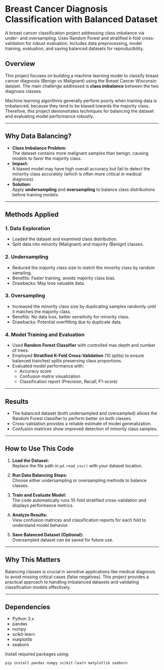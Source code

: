 # Breast Cancer Diagnosis Classification with Balanced Dataset

A breast cancer classification project addressing class imbalance via under- and oversampling. Uses Random Forest and stratified k-fold cross-validation for robust evaluation. Includes data preprocessing, model training, evaluation, and saving balanced datasets for reproducibility.

## Overview

This project focuses on building a machine learning model to classify breast cancer diagnosis (Benign vs Malignant) using the Breast Cancer Wisconsin dataset. The main challenge addressed is **class imbalance** between the two diagnosis classes.

Machine learning algorithms generally perform poorly when training data is imbalanced, because they tend to be biased towards the majority class. Therefore, this project demonstrates techniques for balancing the dataset and evaluating model performance robustly.

---

## Why Data Balancing?

- **Class Imbalance Problem:**  
  The dataset contains more malignant samples than benign, causing models to favor the majority class.  
- **Impact:**  
  A biased model may have high overall accuracy but fail to detect the minority class accurately (which is often more critical in medical diagnosis).  
- **Solution:**  
  Apply **undersampling** and **oversampling** to balance class distributions before training models.

---

## Methods Applied

### 1. Data Exploration
- Loaded the dataset and examined class distribution.
- Split data into minority (Malignant) and majority (Benign) classes.

### 2. Undersampling
- Reduced the majority class size to match the minority class by random sampling.
- Benefits: Faster training, avoids majority class bias.
- Drawbacks: May lose valuable data.

### 3. Oversampling
- Increased the minority class size by duplicating samples randomly until it matches the majority class.
- Benefits: No data loss, better sensitivity for minority class.
- Drawbacks: Potential overfitting due to duplicate data.

### 4. Model Training and Evaluation
- Used **Random Forest Classifier** with controlled max depth and number of trees.
- Employed **Stratified K-Fold Cross-Validation** (10 splits) to ensure balanced train/test splits preserving class proportions.
- Evaluated model performance with:
  - Accuracy score
  - Confusion matrix visualization
  - Classification report (Precision, Recall, F1-score)

---

## Results

- The balanced dataset (both undersampled and oversampled) allows the Random Forest classifier to perform better on both classes.
- Cross-validation provides a reliable estimate of model generalization.
- Confusion matrices show improved detection of minority class samples.

---

## How to Use This Code

1. **Load the Dataset:**  
   Replace the file path in `pd.read_csv()` with your dataset location.

2. **Run Data Balancing Steps:**  
   Choose either undersampling or oversampling methods to balance classes.

3. **Train and Evaluate Model:**  
   The code automatically runs 10-fold stratified cross-validation and displays performance metrics.

4. **Analyze Results:**  
   View confusion matrices and classification reports for each fold to understand model behavior.

5. **Save Balanced Dataset (Optional):**  
   Oversampled dataset can be saved for future use.

---

## Why This Matters

Balancing classes is crucial in sensitive applications like medical diagnosis to avoid missing critical cases (false negatives). This project provides a practical approach to handling imbalanced datasets and validating classification models effectively.

---

## Dependencies

- Python 3.x  
- pandas  
- numpy  
- scikit-learn  
- matplotlib  
- seaborn  

Install required packages using:

```bash
pip install pandas numpy scikit-learn matplotlib seaborn
